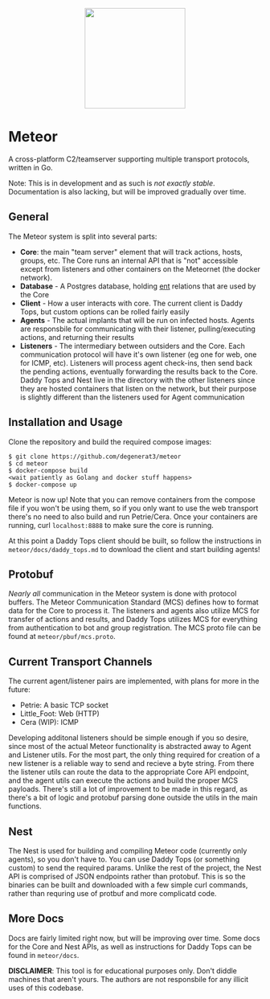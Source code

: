 <p align="center">
  <img width="200" height="200" src="https://raw.githubusercontent.com/degenerat3/meteor/master/docs/images/meteor_logo.png">
</p>

# Meteor
A cross-platform C2/teamserver supporting multiple transport protocols, written in Go. 

Note: This is in development and as such is _not exactly stable_. Documentation is also lacking, but will be improved gradually over time. 



## General 
The Meteor system is split into several parts:
 - **Core**: the main "team server" element that will track actions, hosts, groups, etc. The Core runs an internal API that is "not" accessible except from listeners and other containers on the Meteornet (the docker network).
 - **Database** - A Postgres database, holding [ent](https://entgo.io/) relations that are used by the Core
 - **Client** - How a user interacts with core. The current client is Daddy Tops, but custom options can be rolled fairly easily
 - **Agents** - The actual implants that will be run on infected hosts. Agents are responsbile for communicating with their listener, pulling/executing actions, and returning their results
 - **Listeners** - The intermediary between outsiders and the Core. Each communication protocol will have it's own listener (eg one for web, one for ICMP, etc). Listeners will process agent check-ins, then send back the pending actions, eventually forwarding the results back to the Core. Daddy Tops and Nest live in the directory with the other listeners since they are hosted containers that listen on the network, but their purpose is slightly different than the listeners used for Agent communication 

 ## Installation and Usage 
 Clone the repository and build the required compose images:
```
$ git clone https://github.com/degenerat3/meteor
$ cd meteor
$ docker-compose build
<wait patiently as Golang and docker stuff happens>
$ docker-compose up
```
Meteor is now up! Note that you can remove containers from the compose file if you won't be using them, so if you only want to use the web transport there's no need to also build and run Petrie/Cera. Once your containers are running, curl `localhost:8888` to make sure the core is running.   

At this point a Daddy Tops client should be built, so follow the instructions in `meteor/docs/daddy_tops.md` to download the client and start building agents!

 ## Protobuf 
 _Nearly all_ communication in the Meteor system is done with protocol buffers. The Meteor Communication Standard (MCS) defines how to format data for the Core to process it. The listeners and agents also utilize MCS for transfer of actions and results, and Daddy Tops utilizes MCS for everything from authentication to bot and group registration. The MCS proto file can be found at `meteor/pbuf/mcs.proto`.  

 ## Current Transport Channels 
 The current agent/listener pairs are implemented, with plans for more in the future:
  - Petrie: A basic TCP socket
  - Little_Foot: Web (HTTP)
  - Cera (WIP): ICMP  

Developing additonal listeners should be simple enough if you so desire, since most of the actual Meteor functionality is abstracted away to Agent and Listener utils. For the most part, the only thing required for creation of a new listener is a reliable way to send and recieve a byte string. From there the listener utils can route the data to the appropriate Core API endpoint, and the agent utils can execute the actions and build the proper MCS payloads. There's still a lot of improvement to be made in this regard, as there's a bit of logic and protobuf parsing done outside the utils in the main functions.  

## Nest 
The Nest is used for building and compiling Meteor code (currently only agents), so you don't have to. You can use Daddy Tops (or something custom) to send the required params. Unlike the rest of the project, the Nest API is comprised of JSON endpoints rather than protobuf. This is so the binaries can be built and downloaded with a few simple curl commands, rather than requring use of protbuf and more complicatd code. 

## More Docs 
Docs are fairly limited right now, but will be improving over time. Some docs for the Core and Nest APIs, as well as instructions for Daddy Tops can be found in `meteor/docs`. 


**DISCLAIMER**: This tool is for educational purposes only. Don't diddle machines that aren't yours. The authors are not responsbile for any illicit uses of this codebase. 